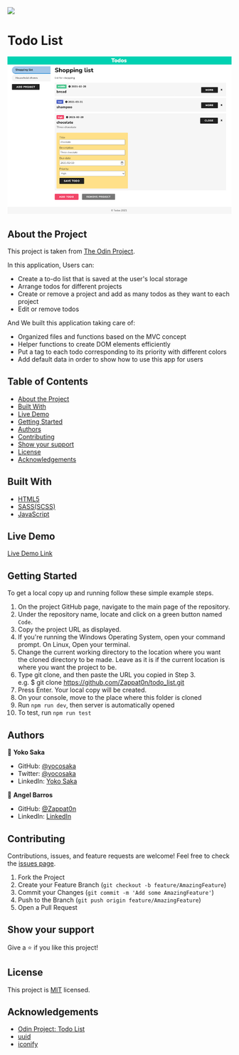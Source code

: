 ![](https://img.shields.io/badge/Microverse-blueviolet)
# Todo List
![Top Page Screenshot](./screenshot.png)


## About the Project

This project is taken from [The Odin Project](https://www.theodinproject.com/courses/javascript/lessons/todo-list).

In this application, Users can:
- Create a to-do list that is saved at the user's local storage
- Arrange todos for different projects
- Create or remove a project and add as many todos as they want to each project
- Edit or remove todos

And We built this application taking care of:
- Organized files and functions based on the MVC concept
- Helper functions to create DOM elements efficiently
- Put a tag to each todo corresponding to its priority with different colors
- Add default data in order to show how to use this app for users

## Table of Contents

* [About the Project](#about-the-project)
* [Built With](#built-with)
* [Live Demo](#live-demo)
* [Getting Started](#getting-started)
* [Authors](#authors)
* [Contributing](#contributing)
* [Show your support](#show-your-support)
* [License](#license)
* [Acknowledgements](#acknowledgements)

## Built With

* [HTML5](https://en.wikipedia.org/wiki/HTML5)
* [SASS(SCSS)](https://sass-lang.com/)
* [JavaScript](https://en.wikipedia.org/wiki/JavaScript)

## Live Demo

[Live Demo Link](https://mv-todo-list.netlify.app/)


## Getting Started

To get a local copy up and running follow these simple example steps.

1. On the project GitHub page, navigate to the main page of the repository.
2. Under the repository name, locate and click on a green button named `Code`.
3. Copy the project URL as displayed.
4. If you're running the Windows Operating System, open your command prompt. On Linux, Open your terminal.
5. Change the current working directory to the location where you want the cloned directory to be made. Leave as it is if the current location is where you want the project to be.
6. Type git clone, and then paste the URL you copied in Step 3. <br>
e.g. $ git clone https://github.com/Zappat0n/todo_list.git
7. Press Enter. Your local copy will be created.
8. On your console, move to the place where this folder is cloned
9. Run `npm run dev`, then server is automatically opened
10. To test, run `npm run test`

## Authors

👤 **Yoko Saka**

- GitHub: [@yocosaka](https://github.com/yocosaka)
- Twitter: [@yocosaka](https://twitter.com/yocosaka)
- LinkedIn: [Yoko Saka](https://www.linkedin.com/in/yokosaka)


👤 **Angel Barros**

- GitHub: [@Zappat0n](https://github.com/Zappat0n)
- LinkedIn: [LinkedIn](https://www.linkedin.com/in/angel-barros/)

## Contributing

Contributions, issues, and feature requests are welcome!
Feel free to check the [issues page](../../issues).

1. Fork the Project
2. Create your Feature Branch (`git checkout -b feature/AmazingFeature`)
3. Commit your Changes (`git commit -m 'Add some AmazingFeature'`)
4. Push to the Branch (`git push origin feature/AmazingFeature`)
5. Open a Pull Request


## Show your support

Give a ⭐️ if you like this project!


## License

This project is [MIT](./LICENSE) licensed.


## Acknowledgements
* [Odin Project: Todo List](https://www.theodinproject.com/courses/javascript/lessons/todo-list)
* [uuid](https://github.com/uuidjs/uuid)
* [iconify](https://iconify.design/icon-sets/)
